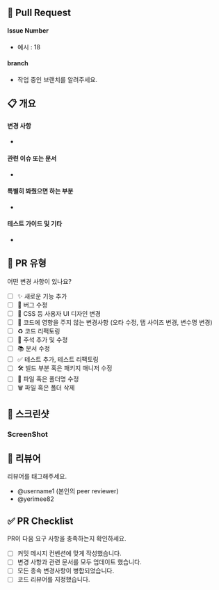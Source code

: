 ## 🔖 Pull Request
####  Issue Number
- 예시 : 18
####  branch
- 작업 중인 브랜치를 알려주세요.

## 📋 개요
<!-- 주석을 잘 읽고 내용에 맞게 작성해 주세요. -->
#### 변경 사항
<!-- 간단하게 이 PR에서 진행한 주요 작업을 요약하고, 변경된 주요 기능 및 수정 사항에 대한 자세한 설명을 적으세요. -->
- 
#### 관련 이슈 또는 문서
<!--이 PR과 관련된 이슈, JIRA 티켓 및 참고 문서가 있다면 링크를 추가하세요. -->
-

#### 특별히 봐줬으면 하는 부분
<!-- 리뷰어가 집중해서 봐야 할 코드 섹션 또는 로직을 지정하세요. --> 
-

#### 테스트 가이드 및 기타 
<!-- 필수는 아님 -->
<!-- 테스트 추가시,  변경 사항을 어떻게 테스트했는지 설명하세요. 자동화된 테스트를 추가했다면, 어떤 테스트 케이스를 추가했는지 설명하세요.--> 
<!-- 기타에는 PR을 병합하는데 주의해야 할 사항이 있다면 적으세요 --> 
-


## 🚀 PR 유형
어떤 변경 사항이 있나요?

- [ ] ✨ 새로운 기능 추가
- [ ] 🐛 버그 수정
- [ ] 🎨 CSS 등 사용자 UI 디자인 변경
- [ ] 🔧 코드에 영향을 주지 않는 변경사항 (오타 수정, 탭 사이즈 변경, 변수명 변경)
- [ ] ♻️ 코드 리팩토링
- [ ] 📝 주석 추가 및 수정
- [ ] 📚 문서 수정
- [ ] ✅ 테스트 추가, 테스트 리팩토링
- [ ] 🛠️ 빌드 부분 혹은 패키지 매니저 수정
- [ ] 📂 파일 혹은 폴더명 수정
- [ ] 🗑️ 파일 혹은 폴더 삭제

## 📸 스크린샷
<!-- 변경 사항을 확인할 수 있는 스크린샷이나 영상을 첨부해주세요. 필요 시 Before/After를 비교하는 것도 좋습니다. -->
<!-- 필수는 아닙니다 -->

### ScreenShot
<!-- Screenshot -->
<!-- ![Screenshot](url) -->


## 👥 리뷰어
리뷰어를 태그해주세요.

- @username1 (본인의 peer reviewer)
- @yerimee82


## ✅ PR Checklist
PR이 다음 요구 사항을 충족하는지 확인하세요.

- [ ] 커밋 메시지 컨벤션에 맞게 작성했습니다.
- [ ] 변경 사항과 관련 문서를 모두 업데이트 했습니다.
- [ ] 모든 종속 변경사항이 병합되었습니다.
- [ ] 코드 리뷰어를 지정했습니다.
